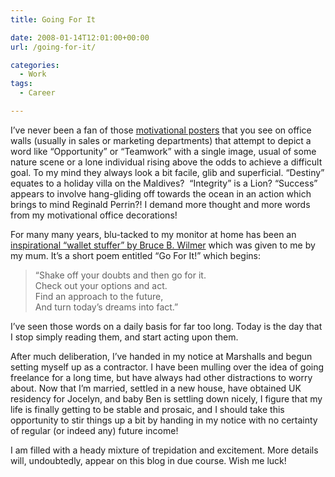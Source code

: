 ```yaml
---
title: Going For It

date: 2008-01-14T12:01:00+00:00
url: /going-for-it/

categories:
  - Work
tags:
  - Career

---
```

I’ve never been a fan of those [motivational posters][1] that you see on office walls (usually in sales or marketing departments) that attempt to depict a word like “Opportunity” or “Teamwork” with a single image, usual of some nature scene or a lone individual rising above the odds to achieve a difficult goal. To my mind they always look a bit facile, glib and superficial. “Destiny” equates to a holiday villa on the Maldives?  “Integrity” is a Lion? “Success” appears to involve hang-gliding off towards the ocean in an action which brings to mind Reginald Perrin?! I demand more thought and more words from my motivational office decorations!

For many many years, blu-tacked to my monitor at home has been an [inspirational “wallet stuffer” by Bruce B. Wilmer][2] which was given to me by my mum. It’s a short poem entitled “Go For It!” which begins:

> “Shake off your doubts and then go for it.  
> Check out your options and act.  
> Find an approach to the future,  
> And turn today’s dreams into fact.”  

I’ve seen those words on a daily basis for far too long. Today is the day that I stop simply reading them, and start acting upon them.

After much deliberation, I’ve handed in my notice at Marshalls and begun setting myself up as a contractor. I have been mulling over the idea of going freelance for a long time, but have always had other distractions to worry about. Now that I’m married, settled in a new house, have obtained UK residency for Jocelyn, and baby Ben is settling down nicely, I figure that my life is finally getting to be stable and prosaic, and I should take this opportunity to stir things up a bit by handing in my notice with no certainty of regular (or indeed any) future income!

I am filled with a heady mixture of trepidation and excitement. More details will, undoubtedly, appear on this blog in due course. Wish me luck!

 [1]: http://www.allposters.com/-st/Motivational-Posters_c12920_p6_.htm
 [2]: http://wilmergraphics.com/cgi-local/catalog/hazel.cgi/hzpi/u/HzSt01131116140m1117160U0n100m0m0n1513161710/hazel.cgi?action=serve&item=categories/titles/inspiration1.htm#247